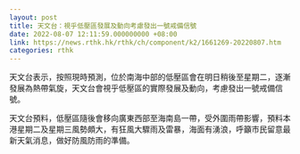 ```yaml
---
layout: post
title: 天文台：視乎低壓區發展及動向考慮發出一號戒備信號
date: 2022-08-07 12:11:59.000000000 +08:00
link: https://news.rthk.hk/rthk/ch/component/k2/1661269-20220807.htm
categories: rthk
---
```


天文台表示，按照現時預測，位於南海中部的低壓區會在明日稍後至星期二，逐漸發展為熱帶氣旋，天文台會視乎低壓區的實際發展及動向，考慮發出一號戒備信號。

天文台預料，低壓區隨後會移向廣東西部至海南島一帶，受外圍雨帶影響，預料本港星期二及星期三風勢頗大，有狂風大驟雨及雷暴，海面有湧浪，呼籲市民留意最新天氣消息，做好防風防雨的準備。
